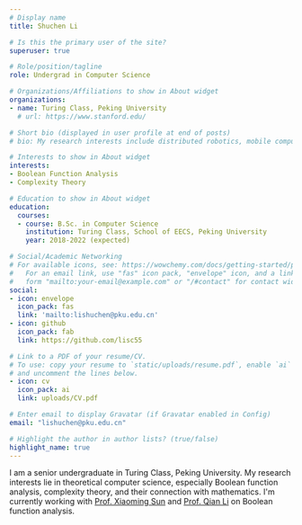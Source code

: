 ```yaml
---
# Display name
title: Shuchen Li 

# Is this the primary user of the site?
superuser: true

# Role/position/tagline
role: Undergrad in Computer Science

# Organizations/Affiliations to show in About widget
organizations:
- name: Turing Class, Peking University
  # url: https://www.stanford.edu/

# Short bio (displayed in user profile at end of posts)
# bio: My research interests include distributed robotics, mobile computing and programmable matter.

# Interests to show in About widget
interests:
- Boolean Function Analysis
- Complexity Theory

# Education to show in About widget
education:
  courses:
  - course: B.Sc. in Computer Science
    institution: Turing Class, School of EECS, Peking University
    year: 2018-2022 (expected)

# Social/Academic Networking
# For available icons, see: https://wowchemy.com/docs/getting-started/page-builder/#icons
#   For an email link, use "fas" icon pack, "envelope" icon, and a link in the
#   form "mailto:your-email@example.com" or "/#contact" for contact widget.
social:
- icon: envelope
  icon_pack: fas
  link: 'mailto:lishuchen@pku.edu.cn'
- icon: github
  icon_pack: fab
  link: https://github.com/lisc55

# Link to a PDF of your resume/CV.
# To use: copy your resume to `static/uploads/resume.pdf`, enable `ai` icons in `params.toml`, 
# and uncomment the lines below.
- icon: cv
  icon_pack: ai
  link: uploads/CV.pdf

# Enter email to display Gravatar (if Gravatar enabled in Config)
email: "lishuchen@pku.edu.cn"

# Highlight the author in author lists? (true/false)
highlight_name: true
---
```

 
I am a senior undergraduate in Turing Class, Peking University. My research interests lie in theoretical computer science, especially Boolean function analysis, complexity theory, and their connection with mathematics. I'm currently working with [Prof. Xiaoming Sun](https://theory.ict.ac.cn/sunxiaoming/) and [Prof. Qian Li](https://theory.ict.ac.cn/en/members/liqian/) on Boolean function analysis. 
